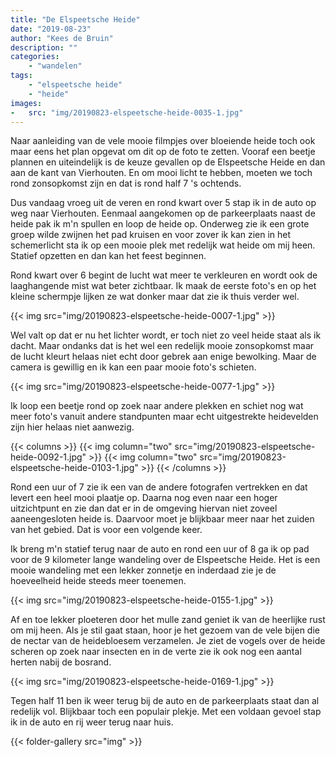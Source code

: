 ```yaml
---
title: "De Elspeetsche Heide"
date: "2019-08-23"
author: "Kees de Bruin"
description: ""
categories:
    - "wandelen"
tags:
    - "elspeetsche heide"
    - "heide"
images:
-   src: "img/20190823-elspeetsche-heide-0035-1.jpg"
---
```


Naar aanleiding van de vele mooie filmpjes over bloeiende heide toch ook maar eens het plan opgevat om dit op de foto te zetten. Vooraf een beetje plannen en uiteindelijk is de keuze gevallen op de Elspeetsche Heide en dan aan de kant van Vierhouten. En om mooi licht te hebben, moeten we toch rond zonsopkomst zijn en dat is rond half 7 's ochtends.

Dus vandaag vroeg uit de veren en rond kwart over 5 stap ik in de auto op weg naar Vierhouten. Eenmaal aangekomen op de parkeerplaats naast de heide pak ik m'n spullen en loop de heide op. Onderweg zie ik een grote groep wilde zwijnen het pad kruisen en voor zover ik kan zien in het schemerlicht sta ik op een mooie plek met redelijk wat heide om mij heen. Statief opzetten en dan kan het feest beginnen.

Rond kwart over 6 begint de lucht wat meer te verkleuren en wordt ook de laaghangende mist wat beter zichtbaar. Ik maak de eerste foto's en op het kleine schermpje lijken ze wat donker maar dat zie ik thuis verder wel.

{{< img src="img/20190823-elspeetsche-heide-0007-1.jpg" >}}

Wel valt op dat er nu het lichter wordt, er toch niet zo veel heide staat als ik dacht. Maar ondanks dat is het wel een redelijk mooie zonsopkomst maar de lucht kleurt helaas niet echt door gebrek aan enige bewolking. Maar de camera is gewillig en ik kan een paar mooie foto's schieten.

{{< img src="img/20190823-elspeetsche-heide-0077-1.jpg" >}}

Ik loop een beetje rond op zoek naar andere plekken en schiet nog wat meer foto's vanuit andere standpunten maar echt uitgestrekte heidevelden zijn hier helaas niet aanwezig.

{{< columns >}}
    {{< img column="two" src="img/20190823-elspeetsche-heide-0092-1.jpg" >}}
    {{< img column="two" src="img/20190823-elspeetsche-heide-0103-1.jpg" >}}
{{< /columns >}}

Rond een uur of 7 zie ik een van de andere fotografen vertrekken en dat levert een heel mooi plaatje op. Daarna nog even naar een hoger uitzichtpunt en zie dan dat er in de omgeving hiervan niet zoveel aaneengesloten heide is. Daarvoor moet je blijkbaar meer naar het zuiden van het gebied. Dat is voor een volgende keer.

Ik breng m'n statief terug naar de auto en rond een uur of 8 ga ik op pad voor de 9 kilometer lange wandeling over de Elspeetsche Heide. Het is een mooie wandeling met een lekker zonnetje en inderdaad zie je de hoeveelheid heide steeds meer toenemen.

{{< img src="img/20190823-elspeetsche-heide-0155-1.jpg" >}}

Af en toe lekker ploeteren door het mulle zand geniet ik van de heerlijke rust om mij heen. Als je stil gaat staan, hoor je het gezoem van de vele bijen die de nectar van de heidebloesem verzamelen. Je ziet de vogels over de heide scheren op zoek naar insecten en in de verte zie ik ook nog een aantal herten nabij de bosrand.

{{< img src="img/20190823-elspeetsche-heide-0169-1.jpg" >}}

Tegen half 11 ben ik weer terug bij de auto en de parkeerplaats staat dan al redelijk vol. Blijkbaar toch een populair plekje. Met een voldaan gevoel stap ik in de auto en rij weer terug naar huis.

{{< folder-gallery src="img" >}}